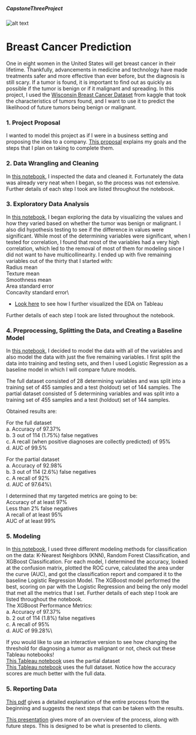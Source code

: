 ##### CapstoneThreeProject
![alt text](https://medcitynews.com/uploads/2020/07/GettyImages-1165309517-600x400.jpg)
# Breast Cancer Prediction

One in eight women in the United States will get breast cancer in their lifetime. Thankfully, advancements in medicine and technology have made treatments safer and more effective than ever before, but the diagnosis is still scary.  If a tumor is found, it is important to find out as quickly as possible if the tumor is benign or if it malignant and spreading.  In this project, I used the [Wisconsin Breast Cancer Dataset](https://www.kaggle.com/uciml/breast-cancer-wisconsin-data) from kaggle that took the characteristics of tumors found, and I want to use it to predict the likelihood of future tumors being benign or malignant.

### 1. Project Proposal

I wanted to model this project as if I were in a business setting and proposing the idea to a company.  [This proposal](https://github.com/dawgtree/CapstoneThreeProject/blob/main/Capstone%203%20Project%20Proposal.pdf) explains my goals and the steps that I plan on taking to complete them.

### 2. Data Wrangling and Cleaning

In [this notebook](https://github.com/dawgtree/CapstoneThreeProject/blob/main/Cancer%20Diagnosis%20Capstone%20Project%20Data%20Wrangling.ipynb), I inspected the data and cleaned it.  Fortunately the data was already very neat when I began, so the process was not extensive.  Further details of each step I took are listed throughout the notebook.

### 3. Exploratory Data Analysis

In [this notebook](https://github.com/dawgtree/CapstoneThreeProject/blob/main/Cancer%20Diagnosis%20Capstone%20Project%20EDA.ipynb), I began exploring the data by visualizing the values and how they varied based on whether the tumor was benign or malignant.  I also did hypothesis testing to see if the difference in values were significant.  While most of the determining variables were significant, when I tested for correlation, I found that most of the variables had a very high correlation, which led to the removal of most of them for modeling since I did not want to have multicollinearity.  I ended up with five remaining variables out of the thirty that I started with:\
Radius mean\
Texture mean\
Smoothness mean\
Area standard error\
Concavity standard error\

* [Look here](https://public.tableau.com/profile/jonathan.daughtry#!/vizhome/BreastCancerCapstoneProjectEDA/BreastCancerEDA) to see how I further visualized the EDA on Tableau

Further details of each step I took are listed throughout the notebook.

### 4. Preprocessing, Splitting the Data, and Creating a Baseline Model
In [this notebook](https://github.com/dawgtree/CapstoneThreeProject/blob/main/Cancer%20Diagnosis%20Capstone%20Project%20Baseline%20Model.ipynb), I decided to model the data with all of the variables and also model the data with just the five remaining variables.  I first split the data into training and testing sets, and then I used Logistic Regression as a baseline model in which I will compare future models. 

The full dataset consisted of 28 determining variables and was split into a training set of 455 samples and a test (holdout) set of 144 samples.
The partial dataset consisted of 5 determining variables and was split into a training set of 455 samples and a test (holdout) set of 144 samples.

Obtained results are:

For the full dataset\
a. Accuracy of 97.37%\
b. 3 out of 114 (1.75%) false negatives\
c. A recall (when positive diagnoses are collectly predicted) of 95%\
d. AUC of 99.5%

For the partial dataset\
a. Accuracy of 92.98%\
b. 3 out of 114 (2.6%) false negatives\
c. A recall of 92%\
d. AUC of 97.64%\

I determined that my targeted metrics are going to be:\
Accuracy of at least 97%\
Less than 2% false negatives\
A recall of at least 95%\
AUC of at least 99%

### 5. Modeling
In [this notebook](https://github.com/dawgtree/CapstoneThreeProject/blob/main/Cancer%20Diagnosis%20Capstone%20Project%20Modeling.ipynb), I used three different modeling methods for classification on the data: K-Nearest Neighbors (KNN), Random Forest Classification, and XGBoost Classification.  For each model, I determined the accuracy, looked at the confusion matrix, plotted the ROC curve, calculated the area under the curve (AUC), and got the classification report and compared it to the baseline Logistic Regression Model.  The XGBoost model performed the best, scoring on par with the Logistic Regression and being the only model that met all the metrics that I set. Further details of each step I took are listed throughout the notebook.\
The XGBoost Performance Metrics:\
a. Accuracy of 97.37%\
b. 2 out of 114 (1.8%) false negatives\
c. A recall of 95%\
d. AUC of 99.28%\

If you would like to use an interactive version to see how changing the threshold for diagnosing a tumor as malignant or not, check out these Tableau notebooks!\
[This Tableau notebook](https://public.tableau.com/profile/jonathan.daughtry#!/vizhome/BreastCancerModelingwithPartialData/Story1?publish=yes) uses the partial dataset\
[This Tableau notebook](https://public.tableau.com/profile/jonathan.daughtry#!/vizhome/BreastCancerModelingwithFullData/Story1?publish=yes) uses the full dataset.  Notice how the accuracy scores are much better with the full data.

### 5. Reporting Data
[This pdf](https://github.com/dawgtree/CapstoneThreeProject/blob/main/Capstone%20Three%20Final%20Report.pdf) gives a detailed explanation of the entire process from the beginning and suggests the next steps that can be taken with the results.

[This presentation](https://github.com/dawgtree/CapstoneThreeProject/blob/main/3rd%20Capstone%20Final%20Presentation.pdf) gives more of an overview of the process, along with future steps. This is designed to be what is presented to clients.
